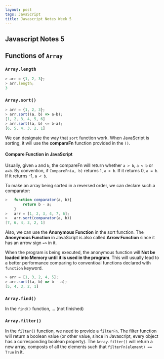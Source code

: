 ```yaml
---
layout: post
tags: JavaScript
title: Javascript Notes Week 5
---
```


## Javascript Notes 5

## Functions of  `Array`
### `Array.length`

```javascript
> arr = {1, 2, 3};
> arr.length;
3
```
### `Array.sort()`

```javascript
> arr = {1, 2, 3};
> arr.sort((a, b) => a-b);
[1, 2, 3, 4, 5, 6]
> arr.sort((a, b) <= b-a);
[6, 5, 4, 3, 2, 1]
```

We can designate the way that `sort` function work. When JavaScript is sorting, it will use the **comparaFn** function provided in the `()`.

#### Compare Function in JavaScript

Usually, given `a` and `b`, the compareFn will return whether `a > b`, `a < b` or `a=b`.
By convention, if `CompareFn(a, b)` returns 1, `a > b`. If it returns 0, `a = b`. If it returns -1, `a < b`.

To make an array being sorted in a reversed order, we can declare such a comparator:
```javascript
>   function comparator(a, b){
        return b - a;
    }
>   arr = [1, 2, 3, 4, 7, 6];
>   arr.sort(comparator(a, b))
[7, 6, 4, 3, 2, 1]
```

Also, we can use the **Anonymous Function** in the sort function. The **Anonymous Function** in JavaScript is also called **Arrow Function** since it has an arrow sign `=>` in it.

When the program is being executed, the anonymous function will **Not be loaded into Memory until it is used in the program**. This will usually lead to a better performance comparing to conventioal functions declared with `function` keyword.

```javascript
> arr = [1, 3, 2, 4, 5];
> arr.sort((a, b) => b - a);
[5, 4, 3, 2, 1]
```

### `Array.find()`
In the `find()` function, ... (not finished)


### `Array.filter()`
In the `filter()` function, we need to provide a `filterFn`. The filter function will return a boolean value (or other value, since in Javascript, every object has a corresponding boolean property).
The `Array.filter()` will return a new array, composts of all the elements such that `filterFn(element) == True` in it.
